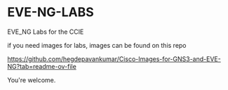 # EVE-NG-LABS
EVE_NG Labs for the CCIE

if you need images for labs, images can be found on this repo

https://github.com/hegdepavankumar/Cisco-Images-for-GNS3-and-EVE-NG?tab=readme-ov-file

You're welcome.
